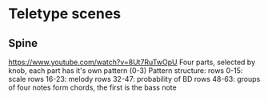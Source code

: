 # Teletype scenes
## Spine
https://www.youtube.com/watch?v=8Ut7RuTwOpU 
Four parts, selected by knob, each part has it's own pattern (0-3) 
Pattern structure: 
rows 0-15: scale 
rows 16-23: melody 
rows 32-47: probability of BD 
rows 48-63: groups of four notes form chords, the first is the bass note 